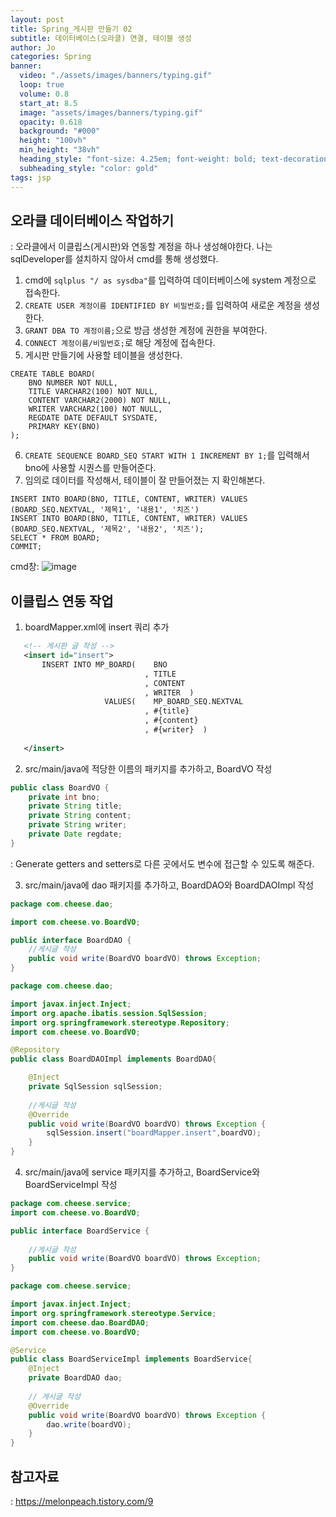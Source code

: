 ```yaml
---
layout: post
title: Spring_게시판 만들기 02
subtitle: 데이터베이스(오라클) 연결, 테이블 생성
author: Jo 
categories: Spring
banner:
  video: "./assets/images/banners/typing.gif"
  loop: true
  volume: 0.8
  start_at: 8.5
  image: "assets/images/banners/typing.gif"
  opacity: 0.618
  background: "#000"
  height: "100vh"
  min_height: "38vh"
  heading_style: "font-size: 4.25em; font-weight: bold; text-decoration: underline"
  subheading_style: "color: gold"
tags: jsp
---
```


## 오라클 데이터베이스 작업하기
: 오라클에서 이클립스(게시판)와 연동할 계정을 하나 생성해야한다. 나는 sqlDeveloper를 설치하지 않아서 cmd를 통해 생성했다.<br>
1. cmd에 `` sqlplus "/ as sysdba" ``를 입력하여 데이터베이스에 system 계정으로 접속한다.
2. ``CREATE USER 계정이름 IDENTIFIED BY 비밀번호;``를 입력하여 새로운 계정을 생성한다.
3. ``GRANT DBA TO 계정이름;``으로 방금 생성한 계정에 권한을 부여한다.
4. ``CONNECT 계정이름/비밀번호;``로 해당 계정에 접속한다.
5. 게시판 만들기에 사용할 테이블을 생성한다.
```oracle
CREATE TABLE BOARD(
    BNO NUMBER NOT NULL,
    TITLE VARCHAR2(100) NOT NULL,
    CONTENT VARCHAR2(2000) NOT NULL,
    WRITER VARCHAR2(100) NOT NULL,
    REGDATE DATE DEFAULT SYSDATE,
    PRIMARY KEY(BNO)
);
```
6. ``CREATE SEQUENCE BOARD_SEQ START WITH 1 INCREMENT BY 1;``를 입력해서 bno에 사용할 시퀀스를 만들어준다.
7. 임의로 데이터를 작성해서, 테이블이 잘 만들어졌는 지 확인해본다.
```oracle
INSERT INTO BOARD(BNO, TITLE, CONTENT, WRITER) VALUES (BOARD_SEQ.NEXTVAL, '제목1', '내용1', '치즈')
INSERT INTO BOARD(BNO, TITLE, CONTENT, WRITER) VALUES (BOARD_SEQ.NEXTVAL, '제목2', '내용2', '치즈');
SELECT * FROM BOARD;
COMMIT;
```
cmd창:
![image](https://github.com/CheeseYoung/Cheeseyoung.github.io/assets/132384527/bd48f0fe-4b53-4f18-8af8-376cdf6fb082)
<br>

## 이클립스 연동 작업
1. boardMapper.xml에 insert 쿼리 추가
```boardMapper.xml
   <!-- 게시판 글 작성 -->
   <insert id="insert">
	   INSERT INTO MP_BOARD(    BNO 
	   					      , TITLE 
	   					      , CONTENT 
	   					      , WRITER  )
	                 VALUES(    MP_BOARD_SEQ.NEXTVAL 
	                 		  , #{title}
	                 		  , #{content}
	                 		  , #{writer}  )
   
   </insert>
```
2. src/main/java에 적당한 이름의 패키지를 추가하고, BoardVO 작성
```BoardVO.java
public class BoardVO {
	private int bno;
	private String title;
	private String content;
	private String writer;
	private Date regdate;
}
```
: Generate getters and setters로 다른 곳에서도 변수에 접근할 수 있도록 해준다.

3. src/main/java에 dao 패키지를 추가하고, BoardDAO와 BoardDAOImpl 작성
```BoardDAO.java
package com.cheese.dao;

import com.cheese.vo.BoardVO;

public interface BoardDAO {
	//게시글 작성
	public void write(BoardVO boardVO) throws Exception;
}
```
```BoardDAOImpl.java
package com.cheese.dao;

import javax.inject.Inject;
import org.apache.ibatis.session.SqlSession;
import org.springframework.stereotype.Repository;
import com.cheese.vo.BoardVO;

@Repository
public class BoardDAOImpl implements BoardDAO{

	@Inject
	private SqlSession sqlSession;
	
	//게시글 작성
	@Override
	public void write(BoardVO boardVO) throws Exception {
		sqlSession.insert("boardMapper.insert",boardVO);	
	}
}
```
4. src/main/java에 service 패키지를 추가하고, BoardService와 BoardServiceImpl 작성
```BoardService.java
package com.cheese.service;
import com.cheese.vo.BoardVO;

public interface BoardService {
	
	//게시글 작성
	public void write(BoardVO boardVO) throws Exception;
}
```

```BoardServiceImpl.java
package com.cheese.service;

import javax.inject.Inject;
import org.springframework.stereotype.Service;
import com.cheese.dao.BoardDAO;
import com.cheese.vo.BoardVO;

@Service
public class BoardServiceImpl implements BoardService{
	@Inject
	private BoardDAO dao;
	
	// 게시글 작성
	@Override
	public void write(BoardVO boardVO) throws Exception {
		dao.write(boardVO);
	}
}
```

## 참고자료
: https://melonpeach.tistory.com/9
